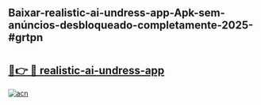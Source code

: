 ## Baixar-realistic-ai-undress-app-Apk-sem-anúncios-desbloqueado-completamente-2025-#grtpn

# <h2><a href="https://ainizakaria.my?title=realistic-ai-undress-app&ref=20M">🔗👉 🔴 realistic-ai-undress-app</a></h2>

[![acn](https://github.com/user-attachments/assets/0f9c940e-d8b0-45ae-aac7-cd30a18b3e1c)](https://ainizakaria.my?title=realistic-ai-undress-app&ref=20M)

